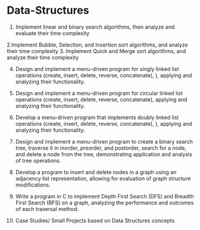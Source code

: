 # Data-Structures

1. Implement linear and binary search algorithms, then analyze and evaluate
their time complexity

2.Implement Bubble, Selection, and Insertion sort algorithms, and analyze
their time complexity
3. Implement Quick and Merge sort algorithms, and analyze their time
complexity

4. Design and implement a menu-driven program for singly linked list
operations (create, insert, delete, reverse, concatenate), ), applying and
analyzing their functionality.

5. Design and implement a menu-driven program for circular linked list
operations (create, insert, delete, reverse, concatenate), applying and
analyzing their functionality.

6. Develop a menu-driven program that implements doubly linked list
operations (create, insert, delete, reverse, concatenate), ), applying and
analyzing their functionality.

7. Design and implement a menu-driven program to create a binary search
tree, traverse it in inorder, preorder, and postorder, search for a node, and
delete a node from the tree, demonstrating application and analysis of
tree operations.

8. Develop a program to insert and delete nodes in a graph using an
adjacency list representation, allowing for evaluation of graph structure
modifications.

9. Write a program in C to implement Depth First Search (DFS) and Breadth
First Search (BFS) on a graph, analyzing the performance and outcomes
of each traversal method.

10. Case Studies/ Small Projects based on Data Structures concepts
